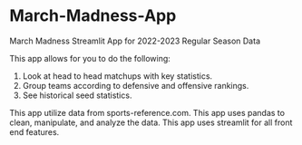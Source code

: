 # March-Madness-App
March Madness Streamlit App for 2022-2023 Regular Season Data

This app allows for you to do the following:
1. Look at head to head matchups with key statistics.
2. Group teams according to defensive and offensive rankings.
3. See historical seed statistics.

This app utilize data from sports-reference.com. This app uses pandas to clean, manipulate, and analyze the data. This app uses streamlit for all front end features. 
